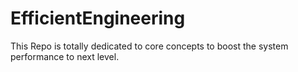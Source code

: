 # EfficientEngineering
This Repo is totally dedicated to core concepts to boost the system performance to next level.
